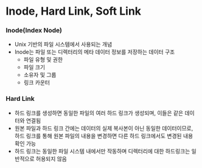 # Inode, Hard Link, Soft Link
### Inode(Index Node)
- Unix 기반의 파일 시스템에서 사용되는 개념
- Inode는 파일 또는 디렉터리의 메타 데이터 정보를 저장하는 데이터 구조
  - 파일 유형 및 권한
  - 파일 크기
  - 소유자 및 그룹
  - 링크 카운터
&nbsp;
### Hard Link
- 하드 링크를 생성하면 동일한 파일의 여러 하드 링크가 생성되며, 이들은 같은 데이터와 연결됨
- 원본 파일과 하드 링크 간에는 데이터의 실제 복사본이 아닌 동일한 데이터이므로, 하드 링크를 통해 원본 파일의 내용을 변경하면 다른 하드 링크에서도 변경된 내용 확인 가능
- 하드 링크는 동일한 파일 시스템 내에서만 작동하며 디렉터리에 대한 하드링크는 일반적으로 허용되지 않음

### 
